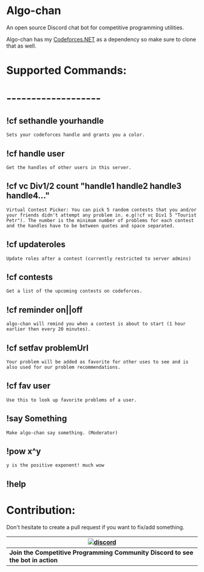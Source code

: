 # Algo-chan	
An open source Discord chat bot for competitive programming utilities.	

Algo-chan has my [Codeforces.NET](https://github.com/Ex-o/Codeforces.NET) as a dependency so make sure to clone that as well.

# Supported Commands:
# -------------------
## !cf sethandle yourhandle
``Sets your codeforces handle and grants you a color.``
## !cf handle user
``Get the handles of other users in this server.``
## !cf vc Div1/2 count "handle1 handle2 handle3 handle4..."
``Virtual Contest Picker: You can pick 5 random contests that you and/or your friends didn't attempt any problem in. e.g(!cf vc Div1 5 "Tourist Petr"). The number is the minimum number of problems for each contest and the handles have to be between quotes and space separated.``
## !cf updateroles
``Update roles after a contest (currently restricted to server admins)``
## !cf contests
``Get a list of the upcoming contests on codeforces.``
## !cf reminder on||off
``algo-chan will remind you when a contest is about to start (1 hour earlier then every 20 minutes).``
## !cf setfav problemUrl
``Your problem will be added as favorite for other uses to see and is also used for our problem recommendations.``
## !cf fav user
``Use this to look up favorite problems of a user.``
## !say Something
``Make algo-chan say something. (Moderator)``
## !pow x^y
``y is the positive exponent! much wow``
## !help

# Contribution:
Don't hesitate to create a pull request if you want to fix/add something.

|[![discord](https://cdn.discordapp.com/attachments/266240393639755778/281920766490968064/discord.png)](https://discord.gg/algorithms)|
|---|
| **Join the Competitive Programming Community Discord to see the bot in action** |
